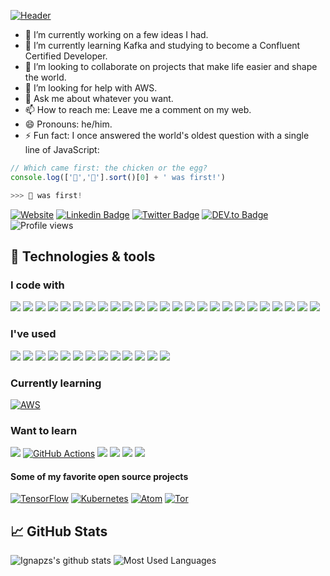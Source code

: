 [![Header](https://github.com/ignapzs/ignapzs/raw/master/banner.gif)](https://www.youtube.com/watch?v=dQw4w9WgXcQ)

- 🔭 I’m currently working on a few ideas I had.
- 🌱 I’m currently learning Kafka and studying to become a Confluent Certified Developer.
- 👯 I’m looking to collaborate on projects that make life easier and shape the world.
- 🤔 I’m looking for help with AWS.
- 💬 Ask me about whatever you want.
- 📫 How to reach me: Leave me a comment on my web.
- 😄 Pronouns: he/him.
- ⚡ Fun fact: I once answered the world's oldest question with a single line of JavaScript:

```javascript
// Which came first: the chicken or the egg?
console.log(['🥚','🐔'].sort()[0] + ' was first!')

>>> 🐔 was first!
```

[![Website](https://img.shields.io/badge/Website-ignapzs-informational?style=flat-square&logoColor=white)](http://www.ignapzs.net)
[![Linkedin Badge](https://img.shields.io/badge/-ignapzs-blue?style=flat-square&logo=Linkedin&logoColor=white&link=https://www.linkedin.com/in/ignapzs/)](https://www.linkedin.com/in/ignapzs/)
[![Twitter Badge](https://img.shields.io/badge/-@ignapzs.net-1ca0f1?style=flat-square&labelColor=1ca0f1&logo=twitter&logoColor=white&link=https://twitter.com/ignapzs_net)](https://twitter.com/ignapzs_net)
[![DEV.to Badge](https://img.shields.io/badge/-ignapzs-%230A0A0A?style=flat-square&logo=DEV.to&logoColor=white&link=https://dev.to/ignapzs)](https://dev.to/ignapzs)
![Profile views](https://gpvc.arturio.dev/ignapzs)



## 🔧 Technologies & tools

### I code with
  ![](https://img.shields.io/badge/OS-Windows-informational?style=flat&logo=windows&logoColor=white&color=2bbc8a)
  ![](https://img.shields.io/badge/OS-Linux-informational?style=flat&logo=linux&logoColor=white&color=2bbc8a)
  ![](https://img.shields.io/badge/Editor-eclipse-informational?style=flat&logo=eclipse&logoColor=white&color=2bbc8a)
  ![](https://img.shields.io/badge/Code-Java-informational?style=flat&logo=java&logoColor=white&color=2bbc8a)
  ![](https://img.shields.io/badge/Code-Spring-informational?style=flat&logo=spring&logoColor=white&color=2bbc8a)
  ![](https://img.shields.io/badge/Code-HTML5-informational?style=flat&logo=html5&logoColor=white&color=2bbc8a)
  ![](https://img.shields.io/badge/Code-JavaScript-informational?style=flat&logo=javascript&logoColor=white&color=2bbc8a)
  ![](https://img.shields.io/badge/Code-jQuery-informational?style=flat&logo=jQuery&logoColor=white&color=2bbc8a)
  ![](https://img.shields.io/badge/Code-CSS3-informational?style=flat&logo=css3&logoColor=white&color=2bbc8a)
  ![](https://img.shields.io/badge/Tools-Docker-informational?style=flat&logo=docker&logoColor=white&color=2bbc8a)
  ![](https://img.shields.io/badge/Tools-Red_Hat_OpenShift-informational?style=flat&logo=red-hat-open-shift&logoColor=white&color=2bbc8a)
  ![](https://img.shields.io/badge/DB-OracleSQL-informational?style=flat&logo=oracle&logoColor=white&color=2bbc8a)
  ![](https://img.shields.io/badge/DB-DB2-informational?style=flat&logo=ibm&logoColor=white&color=2bbc8a)
  ![](https://img.shields.io/badge/API_Management-Swagger-informational?style=flat&logo=swagger&logoColor=white&color=2bbc8a)
  ![](https://img.shields.io/badge/Testing-JUnit-informational?style=flat&logo=verizon&logoColor=white&color=2bbc8a)
  ![](https://img.shields.io/badge/Shell-Bash-informational?style=flat&logo=gnu-bash&logoColor=white&color=2bbc8a)
  ![](https://img.shields.io/badge/CVS-Git-informational?style=flat&logo=git&logoColor=white&color=2bbc8a)
  ![](https://img.shields.io/badge/CVS-Subversion-informational?style=flat&logo=subversion&logoColor=white&color=2bbc8a)
  ![](https://img.shields.io/badge/Tools-Maven-informational?style=flat&logo=apache-maven&logoColor=white&color=2bbc8a)
  ![](https://img.shields.io/badge/Tools-Gradle-informational?style=flat&logo=gradle&logoColor=white&color=2bbc8a)
  ![](https://img.shields.io/badge/Tools-SonarQube-informational?style=flat&logo=sonarqube&logoColor=white&color=2bbc8a)
  ![](https://img.shields.io/badge/Tools-SonarLint-informational?style=flat&logo=sonarlint&logoColor=white&color=2bbc8a)
  ![](https://img.shields.io/badge/Tools-Confluence-informational?style=flat&logo=confluence&logoColor=white&color=2bbc8a)
  ![](https://img.shields.io/badge/Tools-JIRA-informational?style=flat&logo=jira&logoColor=white&color=2bbc8a)
  ![](https://img.shields.io/badge/Tools-Microsoft_Teams-informational?style=flat&logo=microsoft-teams&logoColor=white&color=2bbc8a)


### I've used
  ![](https://img.shields.io/badge/Code-Android-informational?style=flat&logo=android&logoColor=white&color=2bbc8a)
  ![](https://img.shields.io/badge/Code-Angular-informational?style=flat&logo=angular&logoColor=white&color=2bbc8a)
  ![](https://img.shields.io/badge/Code-Bootstrap-informational?style=flat&logo=bootstrap&logoColor=white&color=2bbc8a)
  ![](https://img.shields.io/badge/Code-Node.js-informational?style=flat&logo=node.js&&logoColor=white&color=2bbc8a)
  ![](https://img.shields.io/badge/Code-C-informational?style=flat&logo=c&logoColor=white&color=2bbc8a)
  ![](https://img.shields.io/badge/Code-C++-informational?style=flat&logo=C%2B%2B&&logoColor=white&color=2bbc8a)
  ![](https://img.shields.io/badge/Code-NFC-informational?style=flat&logo=nfc&logoColor=white&color=2bbc8a)
  ![](https://img.shields.io/badge/Testing-Jasmine-informational?style=flat&logo=jasmine&logoColor=white&color=2bbc8a)
  ![](https://img.shields.io/badge/DB-MySQL-informational?style=flat&logo=mysql&logoColor=white&color=2bbc8a)
  ![](https://img.shields.io/badge/DB-PostgreSQL-informational?style=flat&logo=postgresql&logoColor=white&color=2bbc8a)
  ![](https://img.shields.io/badge/DB-MongoDB-informational?style=flat&logo=mongodb&logoColor=white&color=2bbc8a)
  ![](https://img.shields.io/badge/Typesetting-LaTeX-informational?style=flat&logo=LaTeX&logoColor=white&color=2bbc8a)
  ![](https://img.shields.io/badge/Tools-Make-informational?style=flat&logo=cmake&logoColor=white&color=2bbc8a)

### Currently learning
  [![AWS](https://img.shields.io/badge/Cloud_Computing-AWS-informational?style=flat&logo=amazon-aws&logoColor=white&color=2bbc8a)](https://aws.amazon.com/)

### Want to learn
  ![](https://img.shields.io/badge/Tools-Apache_Kafka-informational?style=flat&logo=apache-kafka&logoColor=white&color=2bbc8a)
  [![GitHub Actions](https://img.shields.io/badge/Tools-GitHub_Actions-informational?style=flat&logo=github-actions&logoColor=white&color=2bbc8a)](https://github.com/features/actions)
  ![](https://img.shields.io/badge/Code-Python-informational?style=flat&logo=python&logoColor=white&color=2bbc8a)
  ![](https://img.shields.io/badge/Code-Kotlin-informational?style=flat&logo=kotlin&logoColor=white&color=2bbc8a)
  ![](https://img.shields.io/badge/Tools-Kubernetes-informational?style=flat&logo=kubernetes&logoColor=white&color=2bbc8a)
  ![](https://img.shields.io/badge/Tools-Redis-informational?style=flat&logo=redis&logoColor=white&color=2bbc8a)


#### Some of my favorite open source projects
  [![TensorFlow](https://img.shields.io/badge/-TensorFlow-000000?style=flat&logo=tensorflow&logoColor=FF6F00)](https://www.torproject.org/)
  [![Kubernetes](https://img.shields.io/badge/-Kubernetes-000000?style=flat&logo=kubernetes&logoColor=326CE5)](https://kubernetes.io/)
  [![Atom](https://img.shields.io/badge/-Atom-000000?style=flat&logo=atom&logoColor=66595C)](https://atom.io/)
  [![Tor](https://img.shields.io/badge/-Tor-000000?style=flat&logo=tor&logoColor=7E4798)](https://www.torproject.org/)


## &#x1f4c8; GitHub Stats
  ![Ignapzs's github stats](https://github-readme-stats.vercel.app/api?username=ignapzs&show_icons=true&theme=dark)
  ![Most Used Languages](https://github-readme-stats.vercel.app/api/top-langs/?username=ignapzs&title_color=ffffff&text_color=c9cacc&icon_color=2bbc8a&bg_color=1d1f21)
